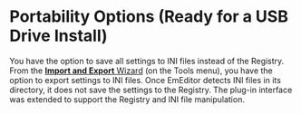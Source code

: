 # Portability Options (Ready for a USB Drive Install)

You have the option to save all settings to INI files instead of the Registry. From the [**Import and Export** Wizard](../dlg/import_export/index) (on the Tools menu), you have the option to export settings to INI files. Once
EmEditor detects INI files in its directory, it does not save the settings to the Registry. The plug-in interface was extended to support the Registry and INI file manipulation.
